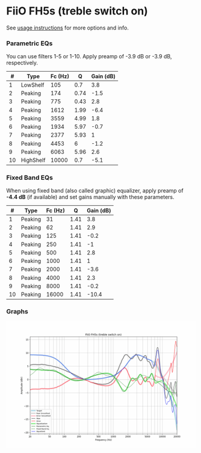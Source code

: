 # FiiO FH5s (treble switch on)
See [usage instructions](https://github.com/jaakkopasanen/AutoEq#usage) for more options and info.

### Parametric EQs
You can use filters 1-5 or 1-10. Apply preamp of -3.9 dB or -3.9 dB, respectively.

|   # | Type      |   Fc (Hz) |    Q |   Gain (dB) |
|-----|-----------|-----------|------|-------------|
|   1 | LowShelf  |       105 | 0.7  |         3.8 |
|   2 | Peaking   |       174 | 0.74 |        -1.5 |
|   3 | Peaking   |       775 | 0.43 |         2.8 |
|   4 | Peaking   |      1612 | 1.99 |        -6.4 |
|   5 | Peaking   |      3559 | 4.99 |         1.8 |
|   6 | Peaking   |      1934 | 5.97 |        -0.7 |
|   7 | Peaking   |      2377 | 5.93 |         1   |
|   8 | Peaking   |      4453 | 6    |        -1.2 |
|   9 | Peaking   |      6063 | 5.96 |         2.6 |
|  10 | HighShelf |     10000 | 0.7  |        -5.1 |

### Fixed Band EQs
When using fixed band (also called graphic) equalizer, apply preamp of **-4.4 dB** (if available) and set gains manually with these parameters.

|   # | Type    |   Fc (Hz) |    Q |   Gain (dB) |
|-----|---------|-----------|------|-------------|
|   1 | Peaking |        31 | 1.41 |         3.8 |
|   2 | Peaking |        62 | 1.41 |         2.9 |
|   3 | Peaking |       125 | 1.41 |        -0.2 |
|   4 | Peaking |       250 | 1.41 |        -1   |
|   5 | Peaking |       500 | 1.41 |         2.8 |
|   6 | Peaking |      1000 | 1.41 |         1   |
|   7 | Peaking |      2000 | 1.41 |        -3.6 |
|   8 | Peaking |      4000 | 1.41 |         2.3 |
|   9 | Peaking |      8000 | 1.41 |        -0.2 |
|  10 | Peaking |     16000 | 1.41 |       -10.4 |

### Graphs
![](./FiiO%20FH5s%20(treble%20switch%20on).png)
